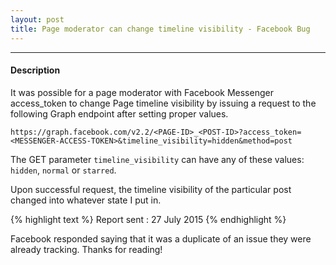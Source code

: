 ```yaml
---
layout: post
title: Page moderator can change timeline visibility - Facebook Bug 
---
```


---


#### Description

It was possible for a page moderator with Facebook Messenger access_token to change Page timeline visibility by issuing a request to the following Graph endpoint after setting proper values.



`https://graph.facebook.com/v2.2/<PAGE-ID>_<POST-ID>?access_token=<MESSENGER-ACCESS-TOKEN>&timeline_visibility=hidden&method=post`



The GET parameter `timeline_visibility` can have any of these values: `hidden`, `normal` or `starred`.  


Upon successful request, the timeline visibility of the particular post changed into whatever state I put in.


{% highlight text %} 
Report sent : 27 July 2015 
{% endhighlight %}



Facebook responded saying that it was a duplicate of an issue they were already tracking. Thanks for reading!
